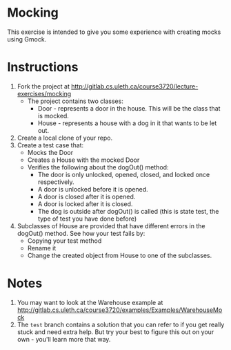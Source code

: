 # Mocking
This exercise is intended to give you some experience with creating mocks using Gmock.

# Instructions
1. Fork the project at http://gitlab.cs.uleth.ca/course3720/lecture-exercises/mocking
    * The project contains two classes:
	    * Door - represents a door in the house. This will be the class that is mocked.
		* House - represents a house with a dog in it that wants to be let out.
1. Create a local clone of your repo.
1. Create a test case that:
	* Mocks the Door
	* Creates a House with the mocked Door
	* Verifies the following about the dogOut() method:
	    * The door is only unlocked, opened, closed, and locked once respectively.
		* A door is unlocked before it is opened.
		* A door is closed after it is opened.
		* A door is locked after it is closed.
		* The dog is outside after dogOut() is called (this is state test, the type of test you have done before)
1. Subclasses of House are provided that have different errors in the dogOut() method. See how your test fails by:
	* Copying your test method
	* Rename it
	* Change the created object from House to one of the subclasses.

# Notes
1. You may want to look at the Warehouse example at http://gitlab.cs.uleth.ca/course3720/examples/Examples/WarehouseMock
1. The `test` branch contains a solution that you can refer to if you get really stuck and need extra help. But try your best to figure this out on your own - you'll learn more that way. 
